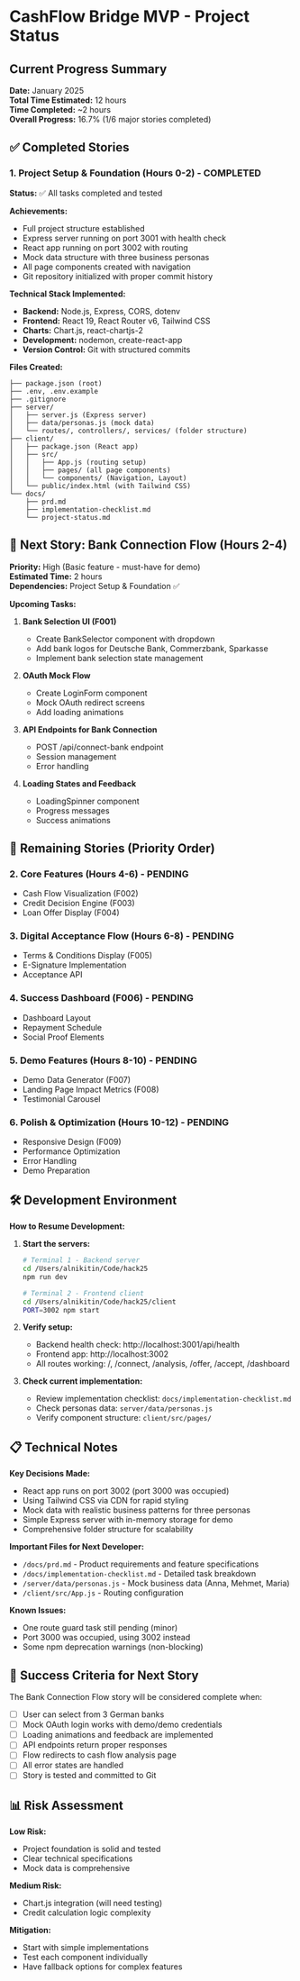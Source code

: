 # CashFlow Bridge MVP - Project Status

## Current Progress Summary

**Date:** January 2025  
**Total Time Estimated:** 12 hours  
**Time Completed:** ~2 hours  
**Overall Progress:** 16.7% (1/6 major stories completed)

## ✅ Completed Stories

### 1. Project Setup & Foundation (Hours 0-2) - COMPLETED
**Status:** ✅ All tasks completed and tested

**Achievements:**
- Full project structure established
- Express server running on port 3001 with health check
- React app running on port 3002 with routing
- Mock data structure with three business personas
- All page components created with navigation
- Git repository initialized with proper commit history

**Technical Stack Implemented:**
- **Backend:** Node.js, Express, CORS, dotenv
- **Frontend:** React 19, React Router v6, Tailwind CSS
- **Charts:** Chart.js, react-chartjs-2
- **Development:** nodemon, create-react-app
- **Version Control:** Git with structured commits

**Files Created:**
```
├── package.json (root)
├── .env, .env.example
├── .gitignore
├── server/
│   ├── server.js (Express server)
│   ├── data/personas.js (mock data)
│   └── routes/, controllers/, services/ (folder structure)
├── client/
│   ├── package.json (React app)
│   ├── src/
│   │   ├── App.js (routing setup)
│   │   ├── pages/ (all page components)
│   │   └── components/ (Navigation, Layout)
│   └── public/index.html (with Tailwind CSS)
└── docs/
    ├── prd.md
    ├── implementation-checklist.md
    └── project-status.md
```

## 🚧 Next Story: Bank Connection Flow (Hours 2-4)

**Priority:** High (Basic feature - must-have for demo)  
**Estimated Time:** 2 hours  
**Dependencies:** Project Setup & Foundation ✅

**Upcoming Tasks:**
1. **Bank Selection UI (F001)**
   - Create BankSelector component with dropdown
   - Add bank logos for Deutsche Bank, Commerzbank, Sparkasse
   - Implement bank selection state management

2. **OAuth Mock Flow**
   - Create LoginForm component
   - Mock OAuth redirect screens
   - Add loading animations

3. **API Endpoints for Bank Connection**
   - POST /api/connect-bank endpoint
   - Session management
   - Error handling

4. **Loading States and Feedback**
   - LoadingSpinner component
   - Progress messages
   - Success animations

## 🎯 Remaining Stories (Priority Order)

### 2. Core Features (Hours 4-6) - PENDING
- Cash Flow Visualization (F002)
- Credit Decision Engine (F003)
- Loan Offer Display (F004)

### 3. Digital Acceptance Flow (Hours 6-8) - PENDING
- Terms & Conditions Display (F005)
- E-Signature Implementation
- Acceptance API

### 4. Success Dashboard (F006) - PENDING
- Dashboard Layout
- Repayment Schedule
- Social Proof Elements

### 5. Demo Features (Hours 8-10) - PENDING
- Demo Data Generator (F007)
- Landing Page Impact Metrics (F008)
- Testimonial Carousel

### 6. Polish & Optimization (Hours 10-12) - PENDING
- Responsive Design (F009)
- Performance Optimization
- Error Handling
- Demo Preparation

## 🛠 Development Environment

**How to Resume Development:**

1. **Start the servers:**
   ```bash
   # Terminal 1 - Backend server
   cd /Users/alnikitin/Code/hack25
   npm run dev
   
   # Terminal 2 - Frontend client
   cd /Users/alnikitin/Code/hack25/client
   PORT=3002 npm start
   ```

2. **Verify setup:**
   - Backend health check: http://localhost:3001/api/health
   - Frontend app: http://localhost:3002
   - All routes working: /, /connect, /analysis, /offer, /accept, /dashboard

3. **Check current implementation:**
   - Review implementation checklist: `docs/implementation-checklist.md`
   - Check personas data: `server/data/personas.js`
   - Verify component structure: `client/src/pages/`

## 📋 Technical Notes

**Key Decisions Made:**
- React app runs on port 3002 (port 3000 was occupied)
- Using Tailwind CSS via CDN for rapid styling
- Mock data with realistic business patterns for three personas
- Simple Express server with in-memory storage for demo
- Comprehensive folder structure for scalability

**Important Files for Next Developer:**
- `/docs/prd.md` - Product requirements and feature specifications
- `/docs/implementation-checklist.md` - Detailed task breakdown
- `/server/data/personas.js` - Mock business data (Anna, Mehmet, Maria)
- `/client/src/App.js` - Routing configuration

**Known Issues:**
- One route guard task still pending (minor)
- Port 3000 was occupied, using 3002 instead
- Some npm deprecation warnings (non-blocking)

## 🎯 Success Criteria for Next Story

The Bank Connection Flow story will be considered complete when:
- [ ] User can select from 3 German banks
- [ ] Mock OAuth login works with demo/demo credentials
- [ ] Loading animations and feedback are implemented
- [ ] API endpoints return proper responses
- [ ] Flow redirects to cash flow analysis page
- [ ] All error states are handled
- [ ] Story is tested and committed to Git

## 📊 Risk Assessment

**Low Risk:**
- Project foundation is solid and tested
- Clear technical specifications
- Mock data is comprehensive

**Medium Risk:**
- Chart.js integration (will need testing)
- Credit calculation logic complexity

**Mitigation:**
- Start with simple implementations
- Test each component individually
- Have fallback options for complex features